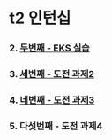 # t2 인턴십

### 2. [두번째 - EKS 실습](https://github.com/sghaha/t2/blob/main/2nd.md)
### 3. [세번째 - 도전 과제2](https://github.com/sghaha/t2/blob/main/3rd.md)
### 4. [네번째 - 도전 과제3](https://github.com/sghaha/t2/blob/main/4th.md)
### 5. 다섯번째 - 도전 과제4


